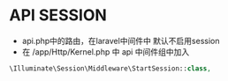 # API SESSION 

* api.php中的路由，在laravel中间件中 默认不启用session
* 在 /app/Http/Kernel.php 中 api 中间件组中加入

```php
\Illuminate\Session\Middleware\StartSession::class,
```

